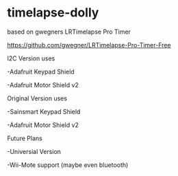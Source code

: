 # timelapse-dolly

based on gwegners LRTimelapse Pro Timer

https://github.com/gwegner/LRTimelapse-Pro-Timer-Free





I2C Version uses

-Adafruit Keypad Shield

-Adafruit Motor Shield v2





Original Version uses

-Sainsmart Keypad Shield

-Adafruit Motor Shield v2





Future Plans

-Universial Version

-Wii-Mote support (maybe even bluetooth)




